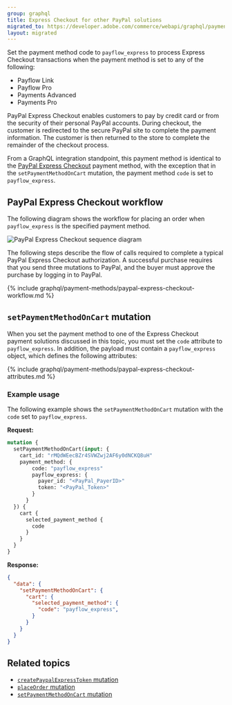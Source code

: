 ```yaml
---
group: graphql
title: Express Checkout for other PayPal solutions
migrated_to: https://developer.adobe.com/commerce/webapi/graphql/payment-methods/payflow-express/
layout: migrated
---
```


Set the payment method code to `payflow_express` to process Express Checkout transactions when the payment method is set to any of the following:

-  Payflow Link
-  Payflow Pro
-  Payments Advanced
-  Payments Pro

PayPal Express Checkout enables customers to pay by credit card or from the security of their personal PayPal accounts. During checkout, the customer is redirected to the secure PayPal site to complete the payment information. The customer is then returned to the store to complete the remainder of the checkout process.

From a GraphQL integration standpoint, this payment method is identical to the [PayPal Express Checkout]({{page.baseurl}}/graphql/payment-methods/payflow-link.html) payment method, with the exception that in the `setPaymentMethodOnCart` mutation, the payment method `code` is set to `payflow_express`.

## PayPal Express Checkout workflow

The following diagram shows the workflow for placing an order when `payflow_express` is the specified payment method.

![PayPal Express Checkout sequence diagram]({{site.baseurl}}/common/images/graphql/paypal-express-checkout.svg)

The following steps describe the flow of calls required to complete a typical PayPal Express Checkout authorization. A successful purchase requires that you send three mutations to PayPal, and the buyer must approve the purchase by logging in to PayPal.

{% include graphql/payment-methods/paypal-express-checkout-workflow.md %}

## `setPaymentMethodOnCart` mutation

When you set the payment method to one of the Express Checkout payment solutions discussed in this topic, you must set the `code` attribute to `payflow_express`. In addition, the payload must contain a `payflow_express` object, which defines the following attributes:

{% include graphql/payment-methods/paypal-express-checkout-attributes.md %}

### Example usage

The following example shows the `setPaymentMethodOnCart` mutation with the `code` set to `payflow_express`.

**Request:**

```graphql
mutation {
  setPaymentMethodOnCart(input: {
    cart_id: "rMQdWEecBZr4SVWZwj2AF6y0dNCKQ8uH"
    payment_method: {
        code: "payflow_express"
        payflow_express: {
          payer_id: "<PayPal_PayerID>"
          token: "<PayPal_Token>"
        }
      }
  }) {
    cart {
      selected_payment_method {
        code
      }
    }
  }
}
```

**Response:**

```json
{
  "data": {
    "setPaymentMethodOnCart": {
      "cart": {
        "selected_payment_method": {
          "code": "payflow_express",
        }
      }
    }
  }
}
```

## Related topics

-  [`createPaypalExpressToken` mutation]({{page.baseurl}}/graphql/mutations/create-paypal-express-token.html)
-  [`placeOrder` mutation]({{page.baseurl}}/graphql/mutations/place-order.html)
-  [`setPaymentMethodOnCart` mutation]({{page.baseurl}}/graphql/mutations/set-payment-method.html)
